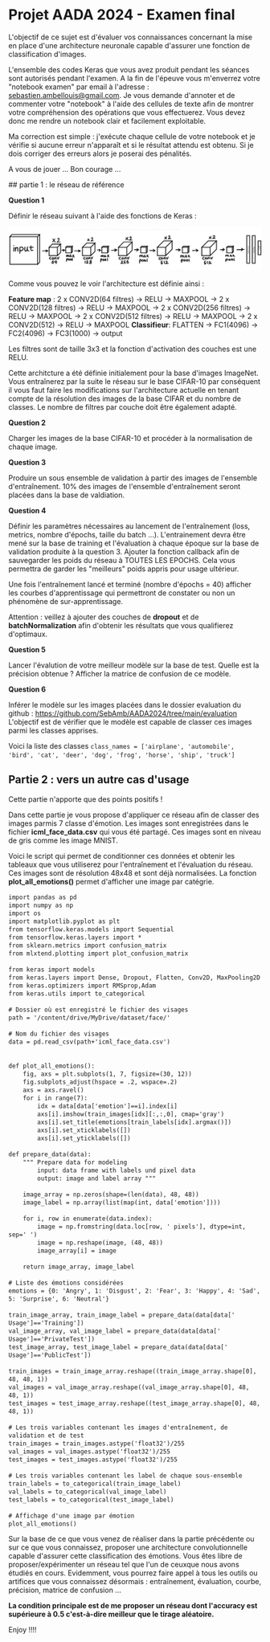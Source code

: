 # Projet AADA 2024 - Examen final

L'objectif de ce sujet est d'évaluer vos connaissances concernant la mise en place d'une architecture neuronale capable d'assurer une fonction de classification d'images.

L'ensemble des codes Keras que vous avez produit pendant les séances sont autorisés pendant l'examen. A la fin de l'épeuve vous m'enverrez votre "notebook examen" par email
à l'adresse : sebastien.ambellouis@gmail.com. Je vous demande d'annoter et de commenter votre "notebook" à l'aide des cellules de texte afin de montrer votre
compréhension des opérations que vous effectuerez. Vous devez donc me rendre un notebook clair et facilement exploitable.

Ma correction est simple : j'exécute chaque cellule de votre notebook et je vérifie si aucune erreur n'apparaît et si le résultat attendu est obtenu.
Si je dois corriger des erreurs alors je poserai des pénalités.

A vous de jouer ... Bon courage ...

## partie 1 : le réseau de référence

**Question 1**

Définir le réseau suivant à l'aide des fonctions de Keras :

![image](vgg-13.png)

Comme vous pouvez le voir l'architecture est définie ainsi :

__Feature map__ : 2 x CONV2D(64 filtres) -> RELU -> MAXPOOL -> 2 x CONV2D(128 filtres) -> RELU -> MAXPOOL -> 2 x CONV2D(256 filtres) -> RELU -> MAXPOOL -> 2 x CONV2D(512 filtres) -> RELU -> MAXPOOL -> 2 x CONV2D(512) -> RELU -> MAXPOOL
__Classifieur__: FLATTEN -> FC1(4096) -> FC2(4096) -> FC3(1000) -> output

Les filtres sont de taille 3x3 et la fonction d'activation des couches est une RELU.

Cette architcture a été définie initialement pour la base d'images ImageNet. Vous entraînerez par la suite le réseau sur le base CIFAR-10 par conséquent il vous faut faire les modifications sur l'architecture actuelle en tenant compte de la résolution des images de la base CIFAR et du nombre de classes. Le nombre de filtres par couche doit être également adapté.

**Question 2**

Charger les images de la base CIFAR-10 et procéder à la normalisation de chaque image.

**Question 3**

Produire un sous ensemble de validation à partir des images de l'ensemble d'entraînement. 10% des images de l'ensemble d'entraînement seront placées dans la base de valdiation.

**Question 4**

Définir les paramètres nécessaires au lancement de l'entraînement (loss, metrics, nombre d'épochs, taille du batch ...).
L'entrainement devra être mené sur la base de training et l'évaluation à chaque époque sur la base de validation produite à la question 3.
Ajouter la fonction callback afin de sauvegarder les poids du réseau à TOUTES LES EPOCHS. Cela vous permettra de garder les "meilleurs" poids appris pour usage ultérieur.

Une fois l'entraînement lancé et terminé (nombre d'épochs = 40) afficher les courbes d'apprentissage qui permettront de constater ou non un phénomène de sur-apprentissage.

Attention : veillez à ajouter des couches de __dropout__ et de __batchNormalization__ afin d'obtenir les résultats que vous qualifierez d'optimaux.

**Question 5**

Lancer l'évalution de votre meilleur modèle sur la base de test.
Quelle est la précision obtenue ?
Afficher la matrice de confusion de ce modèle.

**Question 6** 

Inférer le modèle sur les images placées dans le dossier evaluation du github : https://github.com/SebAmb/AADA2024/tree/main/evaluation
L'objectif est de vérifier que le modèle est capable de classer ces images parmi les classes apprises.

Voici la liste des classes ```class_names = ['airplane', 'automobile', 'bird', 'cat', 'deer', 'dog', 'frog', 'horse', 'ship', 'truck']```

## Partie 2 : vers un autre cas d'usage

Cette partie n'apporte que des points positifs !

Dans cette partie je vous propose d'appliquer ce réseau afin de classer des images parmis 7 classe d'émotion.
Les images sont enregistrées dans le fichier __icml_face_data.csv__ qui vous été partagé.
Ces images sont en niveau de gris comme les image MNIST.

Voici le script qui permet de conditionner ces données et obtenir les tableaux que vous utiliserez pour l'entraînement et l'évaluation du réseau.
Ces images sont de résolution 48x48 et sont déjà normalisées. La fonction __plot_all_emotions()__ permet d'afficher une image par catégrie.

```
import pandas as pd
import numpy as np
import os
import matplotlib.pyplot as plt
from tensorflow.keras.models import Sequential
from tensorflow.keras.layers import *
from sklearn.metrics import confusion_matrix
from mlxtend.plotting import plot_confusion_matrix

from keras import models
from keras.layers import Dense, Dropout, Flatten, Conv2D, MaxPooling2D
from keras.optimizers import RMSprop,Adam
from keras.utils import to_categorical

# Dossier où est enregistré le fichier des visages
path = '/content/drive/MyDrive/dataset/face/'

# Nom du fichier des visages
data = pd.read_csv(path+'icml_face_data.csv')


def plot_all_emotions():
    fig, axs = plt.subplots(1, 7, figsize=(30, 12))
    fig.subplots_adjust(hspace = .2, wspace=.2)
    axs = axs.ravel()
    for i in range(7):
        idx = data[data['emotion']==i].index[i]
        axs[i].imshow(train_images[idx][:,:,0], cmap='gray')
        axs[i].set_title(emotions[train_labels[idx].argmax()])
        axs[i].set_xticklabels([])
        axs[i].set_yticklabels([])

def prepare_data(data):
    """ Prepare data for modeling 
        input: data frame with labels und pixel data
        output: image and label array """
    
    image_array = np.zeros(shape=(len(data), 48, 48))
    image_label = np.array(list(map(int, data['emotion'])))
    
    for i, row in enumerate(data.index):
        image = np.fromstring(data.loc[row, ' pixels'], dtype=int, sep=' ')
        image = np.reshape(image, (48, 48))
        image_array[i] = image
        
    return image_array, image_label

# Liste des émotions considérées
emotions = {0: 'Angry', 1: 'Disgust', 2: 'Fear', 3: 'Happy', 4: 'Sad', 5: 'Surprise', 6: 'Neutral'}

train_image_array, train_image_label = prepare_data(data[data[' Usage']=='Training'])
val_image_array, val_image_label = prepare_data(data[data[' Usage']=='PrivateTest'])
test_image_array, test_image_label = prepare_data(data[data[' Usage']=='PublicTest'])

train_images = train_image_array.reshape((train_image_array.shape[0], 48, 48, 1))
val_images = val_image_array.reshape((val_image_array.shape[0], 48, 48, 1))
test_images = test_image_array.reshape((test_image_array.shape[0], 48, 48, 1))

# Les trois variables contenant les images d'entraînement, de validation et de test
train_images = train_images.astype('float32')/255
val_images = val_images.astype('float32')/255
test_images = test_images.astype('float32')/255

# Les trois variables contenant les label de chaque sous-ensemble
train_labels = to_categorical(train_image_label)
val_labels = to_categorical(val_image_label)
test_labels = to_categorical(test_image_label)

# Affichage d'une image par émotion
plot_all_emotions()

```
 
Sur la base de ce que vous venez de réaliser dans la partie précédente
ou sur ce que vous connaissez, proposer une architecture convolutionnelle capable d'assurer 
cette classification des émotions. Vous êtes libre de proposer/expérimenter un réseau
tel que l'un de ceuxque nous avons étudiés en cours. Evidemment, vous pourrez faire appel à tous 
les outils ou artifices que vous connaissez désormais : entraînement, évaluation, courbe, précision, matrice de confusion ... 

**La condition principale est de me proposer un réseau dont l'accuracy est supérieure à 0.5 c'est-à-dire meilleur que le tirage aléatoire.**

Enjoy !!!!



